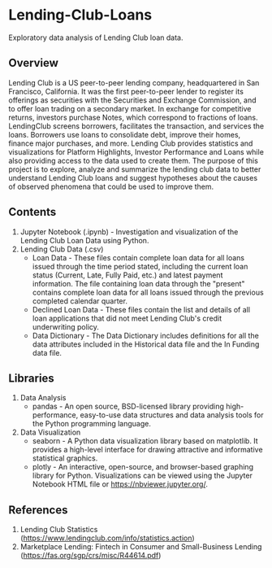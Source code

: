 # Lending-Club-Loans
Exploratory data analysis of Lending Club loan data.

## Overview
Lending Club is a US peer-to-peer lending company, headquartered in San Francisco, California. It was the first peer-to-peer lender to register its offerings as securities with the Securities and Exchange Commission, and to offer loan trading on a secondary market.  In exchange for competitive returns, investors purchase Notes, which correspond to fractions of loans.  LendingClub screens borrowers, facilitates the transaction, and services the loans.  Borrowers use loans to consolidate debt, improve their homes, finance major purchases, and more.  Lending Club provides statistics and visualizations for Platform Highlights, Investor Performance and Loans while also providing access to the data used to create them.  The purpose of this project is to explore, analyze and summarize the lending club data to better understand Lending Club loans and suggest hypotheses about the causes of observed phenomena that could be used to improve them.

## Contents
1. Jupyter Notebook (.ipynb) -  Investigation and visualization of the Lending Club Loan Data using Python.
2. Lending Club Data (.csv)
   * Loan Data - These files contain complete loan data for all loans issued through the time period stated, including the current loan status (Current, Late, Fully Paid, etc.) and latest payment information. The file containing loan data through the "present" contains complete loan data for all loans issued through the previous completed calendar quarter.
   * Declined Loan Data - These files contain the list and details of all loan applications that did not meet Lending Club's credit underwriting policy.
   * Data Dictionary - The Data Dictionary includes definitions for all the data attributes included in the Historical data file and the In Funding data file.
   
## Libraries
1. Data Analysis
   * pandas - An open source, BSD-licensed library providing high-performance, easy-to-use data structures and data analysis tools for the Python programming language.
2. Data Visualization
   * seaborn - A Python data visualization library based on matplotlib. It provides a high-level interface for drawing attractive and informative statistical graphics.
   * plotly - An interactive, open-source, and browser-based graphing library for Python.  Visualizations can be viewed using the Jupyter Notebook HTML file or https://nbviewer.jupyter.org/.
   
## References
1. Lending Club Statistics (https://www.lendingclub.com/info/statistics.action)
2. Marketplace Lending: Fintech in Consumer and Small-Business Lending (https://fas.org/sgp/crs/misc/R44614.pdf)
